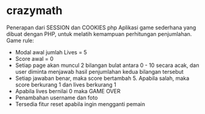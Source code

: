 # crazymath
Penerapan dari SESSION dan COOKIES php
Aplikasi game sederhana yang dibuat dengan PHP, untuk melatih kemampuan perhitungan penjumlahan. Game rule:

* Modal awal jumlah Lives = 5
* Score awal = 0
* Setiap page akan muncul 2 bilangan bulat antara 0 - 10 secara acak, dan user diminta menjawab hasil penjumlahan kedua bilangan tersebut
* Setiap jawaban benar, maka score bertambah 5. Apabila salah, maka score berkurang 1 dan lives berkurang 1
* Apabila lives bernilai 0 maka GAME OVER
* Penambahan username dan foto
* Tersedia fitur reset apabila ingin mengganti pemain
